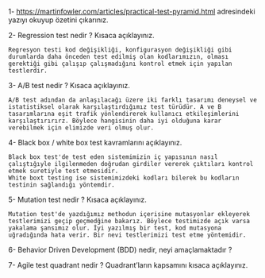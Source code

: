 1- https://martinfowler.com/articles/practical-test-pyramid.html adresindeki yazıyı okuyup özetini çıkarınız.

2- Regression test nedir ? Kısaca açıklayınız.
    
    Regresyon testi kod değişikliği, konfigurasyon değişikliği gibi durumlarda daha önceden test edilmiş olan kodlarımızın, olması gerektiği gibi çalışıp çalışmadığını kontrol etmek için yapılan testlerdir.

3- A/B test nedir ? Kısaca açıklayınız.

    A/B test adından da anlaşılacağı üzere iki farklı tasarımı deneysel ve istatistiksel olarak karşılaştırdığımız test türüdür. A ve B tasarımlarına eşit trafik yönlendirerek kullanıcı etkileşimlerini karşılaştırırırz. Böylece hangisinin daha iyi olduğuna karar verebilmek için elimizde veri olmuş olur.

4- Black box / white box test kavramlarını açıklayınız.

    Black box test'de test eden sistemimizin iç yapısının nasıl çalıştığıyle ilgilenmeden doğrudan girdiler vererek çıktıları kontrol etmek suretiyle test etmesidir.
    White boxt testing ise sistemimizdeki kodları bilerek bu kodların testinin sağlandığı yöntemdir.

5- Mutation test nedir ? Kısaca açıklayınız.

    Mutation test'de yazdığımız methodun içerisine mutasyonlar ekleyerek testlerimizi geçip geçmedğine bakarız. Böylece testimizde açık varsa yakalama şansımız olur. İyi yazılmış bir test, kod mutasyona uğradığında hata verir. Bir nevi testlerimizi test etme yöntemidir.

6- Behavior Driven Development (BDD) nedir, neyi amaçlamaktadır ?

    

7- Agile test quadrant nedir ? Quadrant’ların kapsamını kısaca açıklayınız.